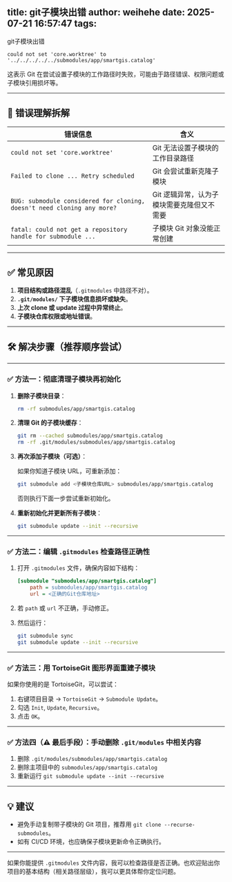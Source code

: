 title: git子模块出错
author: weihehe
date: 2025-07-21 16:57:47
tags:
---
git子模块出错
<!--more-->

```
could not set 'core.worktree' to '../../../../../submodules/app/smartgis.catalog'
```

这表示 Git 在尝试设置子模块的工作路径时失败，可能由于路径错误、权限问题或子模块引用损坏等。

---

## 🧠 错误理解拆解

| 错误信息                                                                    | 含义                      |
| ----------------------------------------------------------------------- | ----------------------- |
| `could not set 'core.worktree'`                                         | Git 无法设置子模块的工作目录路径      |
| `Failed to clone ... Retry scheduled`                                   | Git 会尝试重新克隆子模块          |
| `BUG: submodule considered for cloning, doesn't need cloning any more?` | Git 逻辑异常，认为子模块需要克隆但又不需要 |
| `fatal: could not get a repository handle for submodule ...`            | 子模块 Git 对象没能正常创建        |

---

## ✅ 常见原因

1. **项目结构或路径混乱**（`.gitmodules` 中路径不对）。
2. **`.git/modules/` 下子模块信息损坏或缺失**。
3. **上次 clone 或 update 过程中异常终止**。
4. **子模块仓库权限或地址错误**。

---

## 🛠️ 解决步骤（推荐顺序尝试）

---

### ✅ 方法一：彻底清理子模块再初始化

1. **删除子模块目录**：

   ```bash
   rm -rf submodules/app/smartgis.catalog
   ```

2. **清理 Git 的子模块缓存**：

   ```bash
   git rm --cached submodules/app/smartgis.catalog
   rm -rf .git/modules/submodules/app/smartgis.catalog
   ```

3. **再次添加子模块（可选）**：

   如果你知道子模块 URL，可重新添加：

   ```bash
   git submodule add <子模块仓库URL> submodules/app/smartgis.catalog
   ```

   否则执行下面一步尝试重新初始化。

4. **重新初始化并更新所有子模块**：

   ```bash
   git submodule update --init --recursive
   ```

---

### ✅ 方法二：编辑 `.gitmodules` 检查路径正确性

1. 打开 `.gitmodules` 文件，确保内容如下结构：

   ```ini
   [submodule "submodules/app/smartgis.catalog"]
       path = submodules/app/smartgis.catalog
       url = <正确的Git仓库地址>
   ```

2. 若 `path` 或 `url` 不正确，手动修正。

3. 然后运行：

   ```bash
   git submodule sync
   git submodule update --init --recursive
   ```

---

### ✅ 方法三：用 TortoiseGit 图形界面重建子模块

如果你使用的是 TortoiseGit，可以尝试：

1. 右键项目目录 → `TortoiseGit` → `Submodule Update`。
2. 勾选 `Init`, `Update`, `Recursive`。
3. 点击 `OK`。

---

### ✅ 方法四（⚠️ 最后手段）：手动删除 `.git/modules` 中相关内容

1. 删除 `.git/modules/submodules/app/smartgis.catalog`
2. 删除主项目中的 `submodules/app/smartgis.catalog`
3. 重新运行 `git submodule update --init --recursive`

---

## 💡 建议

* 避免手动复制带子模块的 Git 项目，推荐用 `git clone --recurse-submodules`。
* 如有 CI/CD 环境，也应确保子模块更新命令正确执行。

---

如果你能提供 `.gitmodules` 文件内容，我可以检查路径是否正确。也欢迎贴出你项目的基本结构（相关路径层级），我可以更具体帮你定位问题。
